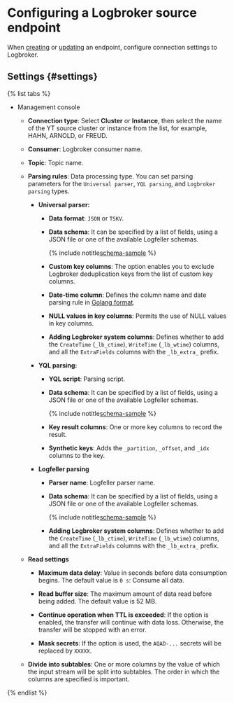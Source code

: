 # Configuring a Logbroker source endpoint

When [creating](../index.md#create) or [updating](../index.md#update) an endpoint, configure connection settings to Logbroker.

## Settings {#settings}

{% list tabs %}

- Management console

   * **Connection type**: Select **Cluster** or **Instance**, then select the name of the YT source cluster or instance from the list, for example, HAHN, ARNOLD, or FREUD.

   * **Consumer**: Logbroker consumer name.

   * **Topic**: Topic name.

   * **Parsing rules**: Data processing type. You can set parsing parameters for the `Universal parser`, `YQL parsing`, and `Logbroker parsing` types.

      * **Universal parser:**

         * **Data format**: `JSON` or `TSKV`.

         * **Data schema**: It can be specified by a list of fields, using a JSON file or one of the available Logfeller schemas.

            {% include notitle[schema-sample](../../../../_includes/data-transfer/fields/common/ui/json-schema-sample.md) %}

         * **Custom key columns**: The option enables you to exclude Logbroker deduplication keys from the list of custom key columns.

         * **Date-time column**: Defines the column name and date parsing rule in [Golang format](https://pkg.go.dev/time#Parse).

         * **NULL values in key columns**: Permits the use of NULL values in key columns.

         * **Adding Logbroker system columns**: Defines whether to add the `CreateTime` (`_lb_ctime`), `WriteTime` (`_lb_wtime`) columns, and all the `ExtraFields` columns with the `_lb_extra_` prefix.

      * **YQL parsing:**

         * **YQL script**: Parsing script.

         * **Data schema**: It can be specified by a list of fields, using a JSON file or one of the available Logfeller schemas.

            {% include notitle[schema-sample](../../../../_includes/data-transfer/fields/common/ui/json-schema-sample.md) %}

         * **Key result columns**: One or more key columns to record the result.

         * **Synthetic keys**: Adds the `_partition`, `_offset`, and `_idx` columns to the key.

      * **Logfeller parsing**

         * **Parser name**: Logfeller parser name.

         * **Data schema**: It can be specified by a list of fields, using a JSON file or one of the available Logfeller schemas.

            {% include notitle[schema-sample](../../../../_includes/data-transfer/fields/common/ui/json-schema-sample.md) %}

         * **Adding Logbroker system columns**: Defines whether to add the `CreateTime` (`_lb_ctime`), `WriteTime` (`_lb_wtime`) columns, and all the `ExtraFields` columns with the `_lb_extra_` prefix.

   * **Read settings**

      * **Maximum data delay**: Value in seconds before data consumption begins. The default value is `0 s`: Consume all data.

      * **Read buffer size**: The maximum amount of data read before being added. The default value is 52 MB.

      * **Continue operation when TTL is exceeded**: If the option is enabled, the transfer will continue with data loss. Otherwise, the transfer will be stopped with an error.

      * **Mask secrets**: If the option is used, the `AQAD-...` secrets will be replaced by `XXXXX`.

   * **Divide into subtables**: One or more columns by the value of which the input stream will be split into subtables. The order in which the columns are specified is important.

{% endlist %}
